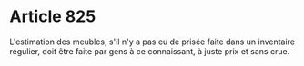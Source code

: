 # Article 825

L'estimation des meubles, s'il n'y a pas eu de prisée faite dans un inventaire régulier, doit être faite par gens à ce connaissant, à juste prix et sans crue.
